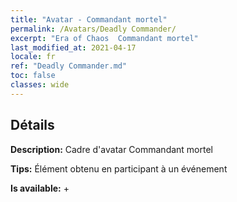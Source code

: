 ```yaml
---
title: "Avatar - Commandant mortel"
permalink: /Avatars/Deadly Commander/
excerpt: "Era of Chaos  Commandant mortel"
last_modified_at: 2021-04-17
locale: fr
ref: "Deadly Commander.md"
toc: false
classes: wide
---
```

## Détails

 **Description:** Cadre d'avatar Commandant mortel 

 **Tips:** Élément obtenu en participant à un événement 

 **Is available:**  + 

